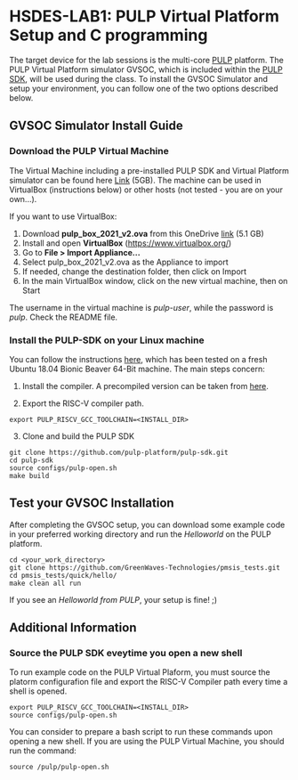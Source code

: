 # HSDES-LAB1: PULP Virtual Platform Setup and C programming
The target device for the lab sessions is the multi-core [PULP](https://github.com/pulp-platform/pulp) platform. 
The PULP Virtual Platform simulator GVSOC, which is included within the [PULP SDK](https://github.com/pulp-platform/pulp-sdk), will be used during the class. 
To install the GVSOC Simulator and setup your environment, you can follow one of the two options described below. 


## GVSOC Simulator Install Guide

### Download the PULP Virtual Machine
The Virtual Machine including a pre-installed PULP SDK and Virtual Platform simulator can be found here [Link]() (5GB).
The machine can be used in VirtualBox (instructions below) or other hosts (not tested - you are on your own...).

If you want to use VirtualBox:
1. Download **pulp_box_2021_v2.ova** from this OneDrive [link](https://liveunibo-my.sharepoint.com/:u:/g/personal/f_conti_unibo_it/EU8Gw122r-BImShYmL1GOrMBm60NO9TcYjmc0nmICOwYnw?e=DE4yph) (5.1 GB) 
2. Install and open **VirtualBox** (https://www.virtualbox.org/)
3. Go to **File > Import Appliance...**
4. Select pulp_box_2021_v2.ova as the Appliance to import
5. If needed, change the destination folder, then click on Import
6. In the main VirtualBox window, click on the new virtual machine, then on Start

The username in the virtual machine is _pulp-user_, while the password is _pulp_. Check the README file.

### Install the PULP-SDK on your Linux machine
You can follow the instructions [here](https://github.com/pulp-platform/pulp-sdk#getting-started), which has been tested on a fresh Ubuntu 18.04 Bionic Beaver 64-Bit machine. 
The main steps concern:
1. Install the compiler. A precompiled version can be taken from [here](https://github.com/pulp-platform/pulp-riscv-gnu-toolchain/releases/tag/v1.0.16).

2. Export the RISC-V compiler path.
~~~~~shell
export PULP_RISCV_GCC_TOOLCHAIN=<INSTALL_DIR>
~~~~~

3. Clone and build the PULP SDK
~~~~~shell
git clone https://github.com/pulp-platform/pulp-sdk.git
cd pulp-sdk
source configs/pulp-open.sh
make build
~~~~~

## Test your GVSOC Installation
After completing the GVSOC setup, you can download some example code in your preferred working directory and run the _Helloworld_ on the PULP platform.
~~~~~shell
cd <your_work_directory>
git clone https://github.com/GreenWaves-Technologies/pmsis_tests.git
cd pmsis_tests/quick/hello/
make clean all run
~~~~~
If you see an *Helloworld from PULP*, your setup is fine! ;)

## Additional Information
### Source the PULP SDK eveytime you open a new shell
To run example code on the PULP Virtual Plaform, you must source the platorm configurafion file and export the RISC-V Compiler path every time a shell is opened.
~~~~~shell
export PULP_RISCV_GCC_TOOLCHAIN=<INSTALL_DIR>
source configs/pulp-open.sh
~~~~~
You can consider to prepare a bash script to run these commands upon opening a new shell.
If you are using the PULP Virtual Machine, you should run the command:
~~~~~shell
source /pulp/pulp-open.sh
~~~~~



